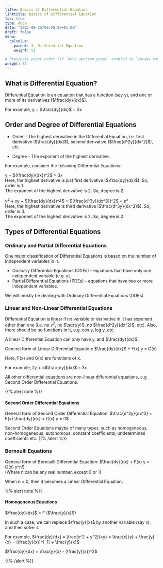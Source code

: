 ```yaml
---
title: Basics of Differential Equation 
linktitle: Basics of Differential Equation
toc: true
type: docs
date: "2021-09-25T00:00:00+01:00"
draft: false
menu:
  calculus:
    parent: 3. Differential Equation
    weight: 51

# Prev/next pager order (if `docs_section_pager` enabled in `params.toml`)
weight: 51
---
```


## What is Differential Equation?

Differential Equation is an equation that has a function (say y), and one or more of its derivatives ($\frac{dy}{dx}$). 

For example, y + $\frac{dy}{dx}$ = 3x


## Order and Degree of Differential Equations

* Order - The highest derivative in the Differential Equation, i.e. first derivative ($\frac{dy}{dx}$), second derivative ($\frac{d^2y}{dx^2}$), etc.

* Degree - The exponent of the highest derivative. 

For example, consider the following Differential Equations: 

y + $(\frac{dy}{dx})^2$ = 3x <br>
Here, the highest derivative is just first derivative ($\frac{dy}{dx}$). So, order is 1. <br>
The exponent of the highest derivative is 2. So, degree is 2. 

$y^2$ + xy + $(\frac{dy}{dx})^4$ + $(\frac{d^3y}{dx^3})^2$ = $e^x$ <br>
Here, the highest derivative is third derivative ($\frac{d^3y}{dx^3}$). So, order is 3. <br>
The exponent of the highest derivative is 2. So, degree is 2.


## Types of Differential Equations

### Ordinary and Partial Differential Equations

One major classification of Differential Equations is based on the number of independent variables in it. 

* Ordinary Differential Equations (ODEs) - equations that have only one independent variable (e.g. y). 
* Partial Differential Equations (PDEs) - equations that have two or more independent variables.

We will mostly be dealing with Ordinary Differential Equations (ODEs). 

### Linear and Non-Linear Differential Equations

Differential Equation is linear if no variable or derivative in it has exponent other than one (i.e. no $y^2$, no $\sqrt{y}$, no $\frac{d^2y}{dx^2}$, etc). Also, there should be no functions in it, e.g. cos y, log y, etc.

A linear Differential Equation can only have y, and $\frac{dy}{dx}$. 

General form of Linear Differential Equation: $\frac{dy}{dx}$ + F(x) y = G(x)

Here, F(x) and G(x) are functions of x. 

For example, 2y + 5$\frac{dy}{dx}$ = 3x

All other differential equations are non-linear differential equations, e.g. Second Order Differential Equations. 

{{% alert note %}}
#### Second Order Differential Equations

General form of Second Order Differential Equation: $\frac{d^2y}{dx^2} + F(x) \frac{dy}{dx} + G(x) y = 0$

Second Order Equations maybe of many types, such as homogeneous, non-homogeneous, autonomous, constant coefficients, undetermined coefficients etc.
{{% /alert %}}


### Bernoulli Equations

General form of Bernoulli Differential Equation: $\frac{dy}{dx} + F(x) y = G(x) y^n$ <br>
(Where n can be any real number, except 0 or 1)

When n = 0, then it becomes a Linear Differential Equation. 

{{% alert note %}}
#### Homogeneous Equations

$\frac{dy}{dx}$ = F ($\frac{y}{x}$)

In such a case, we can replace $\frac{y}{x}$ by another variable (say v), and then solve it. 

For example, $\frac{dy}{dx} = \frac{x^2 + y^2}{xy} = \frac{x}{y} + \frac{y}{x} = (\frac{y}{x})^{-1} + \frac{y}{x}$

$\frac{dy}{dx} = \frac{y}{x} - (\frac{y}{x})^2$

<!-- Second Order Differential Equation will be a Homogeneous Equation if Q(x) = 0.  -->
{{% /alert %}}


